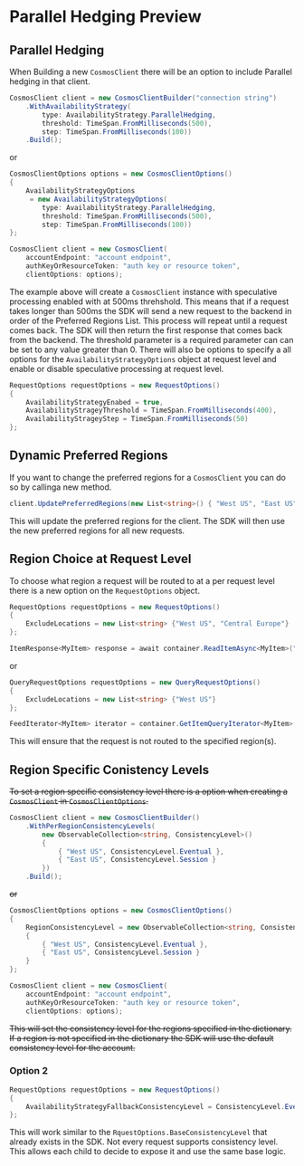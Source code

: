 # Parallel Hedging Preview

## Parallel Hedging

When Building a new `CosmosClient` there will be an option to include Parallel hedging in that client.

```csharp
CosmosClient client = new CosmosClientBuilder("connection string")
    .WithAvailabilityStrategy(
        type: AvailabilityStrategy.ParallelHedging,
        threshold: TimeSpan.FromMilliseconds(500),
        step: TimeSpan.FromMilliseconds(100))
    .Build();
```

or

```csharp
CosmosClientOptions options = new CosmosClientOptions()
{
    AvailabilityStrategyOptions
     = new AvailabilityStrategyOptions(
        type: AvailabilityStrategy.ParallelHedging,
        threshold: TimeSpan.FromMilliseconds(500),
        step: TimeSpan.FromMilliseconds(100))
};

CosmosClient client = new CosmosClient(
    accountEndpoint: "account endpoint",
    authKeyOrResourceToken: "auth key or resource token",
    clientOptions: options);
```

The example above will create a `CosmosClient` instance with speculative processing enabled with at 500ms threhshold. This means that if a request takes longer than 500ms the SDK will send a new request to the backend in order of the Preferred Regions List. This process will repeat until a request comes back. The SDK will then return the first response that comes back from the backend. The threshold parameter is a required parameter can can be set to any value greater than 0. There will also be options to specify a all options for the `AvailabilityStrategyOptions` object at request level and enable or disable speculative processing at request level.

```csharp
RequestOptions requestOptions = new RequestOptions()
{
    AvailabilityStrategyEnabed = true,
    AvailabilityStrageyThreshold = TimeSpan.FromMilliseconds(400),
    AvailabilityStrageyStep = TimeSpan.FromMilliseconds(50)
};
```

## Dynamic Preferred Regions

If you want to change the preferred regions for a `CosmosClient` you can do so by callinga new method.

```csharp
client.UpdatePreferredRegions(new List<string>() { "West US", "East US" });
```

This will update the preferred regions for the client. The SDK will then use the new preferred regions for all new requests.

## Region Choice at Request Level

To choose what region a request will be routed to at a per request level there is a new option on the `RequestOptions` object.

```csharp
RequestOptions requestOptions = new RequestOptions()
{
    ExcludeLocations = new List<string> {"West US", "Central Europe"}
};

ItemResponse<MyItem> response = await container.ReadItemAsync<MyItem>("id", partitionKey, requestOptions);
```

or

```csharp
QueryRequestOptions requestOptions = new QueryRequestOptions()
{
    ExcludeLocations = new List<string> {"West US"}
};

FeedIterator<MyItem> iterator = container.GetItemQueryIterator<MyItem>("SELECT * FROM c", requestOptions);
```

This will ensure that the request is not routed to the specified region(s).

## Region Specific Conistency Levels

~~To set a region specific consistency level there is a option when creating a `CosmosClient` in `CosmosClientOptions`.~~

```csharp
CosmosClient client = new CosmosClientBuilder()
    .WithPerRegionConsistencyLevels(
        new ObservableCollection<string, ConsistencyLevel>()
        {
            { "West US", ConsistencyLevel.Eventual },
            { "East US", ConsistencyLevel.Session }
        })
    .Build();
```

~~or~~

```csharp
CosmosClientOptions options = new CosmosClientOptions()
{
    RegionConsistencyLevel = new ObservableCollection<string, ConsistencyLevel>()
    {
        { "West US", ConsistencyLevel.Eventual },
        { "East US", ConsistencyLevel.Session }
    }
};

CosmosClient client = new CosmosClient(
    accountEndpoint: "account endpoint",
    authKeyOrResourceToken: "auth key or resource token",
    clientOptions: options);
```

~~This will set the consistency level for the regions specified in the dictionary. If a region is not specified in the dictionary the SDK will use the default consistency level for the account.~~

### Option 2

```csharp
RequestOptions requestOptions = new RequestOptions()
{
    AvailabilityStrategyFallbackConsistencyLevel = ConsistencyLevel.Eventual
};
```

This will work similar to the `RquestOptions.BaseConsistencyLevel` that already exists in the SDK. Not every request supports consistency level. This allows each child to decide to expose it and use the same base logic.
